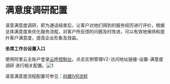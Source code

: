 满意度调研配置 
============================

语音满意度调研，即为通话结束后，让客户对他们得到的服务经历进行评价，根据总体满意度来优化服务流程，对客户所反馈的问题及时改进，可以有效地保持和提升客户满意度，提高企业形象及效益。

**坐席工作台设置入口** 

使用阿里云主账户登录[云呼控制台](https://ccc.console.aliyun.com/AccInstance)，点击实例管理V2-访问地址链接-设置-满意度调研 进行相关配置。![1](https://static-aliyun-doc.oss-accelerate.aliyuncs.com/assets/img/zh-CN/5347978161/p264224.png)

语音满意度流程配置可参见：[创建IVR流程](/cn.zh-CN/用户指南/用户指南（2.x版本）/流程管理/IVR流程/创建IVR流程.md)
